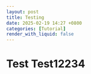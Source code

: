 ```yaml
---
layout: post
title: Testing
date: 2025-02-19 14:27 +0800
categories: [Tutorial]
render_with_liquid: false
---
```

# Test Test12234

